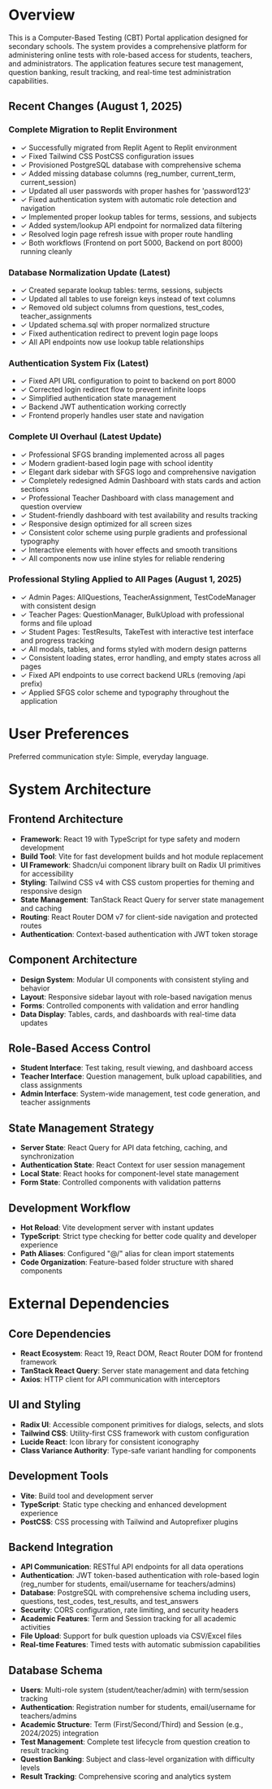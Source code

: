 # Overview

This is a Computer-Based Testing (CBT) Portal application designed for secondary schools. The system provides a comprehensive platform for administering online tests with role-based access for students, teachers, and administrators. The application features secure test management, question banking, result tracking, and real-time test administration capabilities.

## Recent Changes (August 1, 2025)

### Complete Migration to Replit Environment
- ✓ Successfully migrated from Replit Agent to Replit environment
- ✓ Fixed Tailwind CSS PostCSS configuration issues
- ✓ Provisioned PostgreSQL database with comprehensive schema
- ✓ Added missing database columns (reg_number, current_term, current_session)
- ✓ Updated all user passwords with proper hashes for 'password123'
- ✓ Fixed authentication system with automatic role detection and navigation
- ✓ Implemented proper lookup tables for terms, sessions, and subjects
- ✓ Added system/lookup API endpoint for normalized data filtering
- ✓ Resolved login page refresh issue with proper route handling
- ✓ Both workflows (Frontend on port 5000, Backend on port 8000) running cleanly

### Database Normalization Update (Latest)
- ✓ Created separate lookup tables: terms, sessions, subjects
- ✓ Updated all tables to use foreign keys instead of text columns
- ✓ Removed old subject columns from questions, test_codes, teacher_assignments
- ✓ Updated schema.sql with proper normalized structure
- ✓ Fixed authentication redirect to prevent login page loops
- ✓ All API endpoints now use lookup table relationships

### Authentication System Fix (Latest)
- ✓ Fixed API URL configuration to point to backend on port 8000
- ✓ Corrected login redirect flow to prevent infinite loops
- ✓ Simplified authentication state management
- ✓ Backend JWT authentication working correctly
- ✓ Frontend properly handles user state and navigation

### Complete UI Overhaul (Latest Update)
- ✓ Professional SFGS branding implemented across all pages
- ✓ Modern gradient-based login page with school identity
- ✓ Elegant dark sidebar with SFGS logo and comprehensive navigation
- ✓ Completely redesigned Admin Dashboard with stats cards and action sections
- ✓ Professional Teacher Dashboard with class management and question overview
- ✓ Student-friendly dashboard with test availability and results tracking
- ✓ Responsive design optimized for all screen sizes
- ✓ Consistent color scheme using purple gradients and professional typography
- ✓ Interactive elements with hover effects and smooth transitions
- ✓ All components now use inline styles for reliable rendering

### Professional Styling Applied to All Pages (August 1, 2025)
- ✓ Admin Pages: AllQuestions, TeacherAssignment, TestCodeManager with consistent design
- ✓ Teacher Pages: QuestionManager, BulkUpload with professional forms and file upload
- ✓ Student Pages: TestResults, TakeTest with interactive test interface and progress tracking
- ✓ All modals, tables, and forms styled with modern design patterns
- ✓ Consistent loading states, error handling, and empty states across all pages
- ✓ Fixed API endpoints to use correct backend URLs (removing /api prefix)
- ✓ Applied SFGS color scheme and typography throughout the application

# User Preferences

Preferred communication style: Simple, everyday language.

# System Architecture

## Frontend Architecture
- **Framework**: React 19 with TypeScript for type safety and modern development
- **Build Tool**: Vite for fast development builds and hot module replacement
- **UI Framework**: Shadcn/ui component library built on Radix UI primitives for accessibility
- **Styling**: Tailwind CSS v4 with CSS custom properties for theming and responsive design
- **State Management**: TanStack React Query for server state management and caching
- **Routing**: React Router DOM v7 for client-side navigation and protected routes
- **Authentication**: Context-based authentication with JWT token storage

## Component Architecture
- **Design System**: Modular UI components with consistent styling and behavior
- **Layout**: Responsive sidebar layout with role-based navigation menus
- **Forms**: Controlled components with validation and error handling
- **Data Display**: Tables, cards, and dashboards with real-time data updates

## Role-Based Access Control
- **Student Interface**: Test taking, result viewing, and dashboard access
- **Teacher Interface**: Question management, bulk upload capabilities, and class assignments
- **Admin Interface**: System-wide management, test code generation, and teacher assignments

## State Management Strategy
- **Server State**: React Query for API data fetching, caching, and synchronization
- **Authentication State**: React Context for user session management
- **Local State**: React hooks for component-level state management
- **Form State**: Controlled components with validation patterns

## Development Workflow
- **Hot Reload**: Vite development server with instant updates
- **TypeScript**: Strict type checking for better code quality and developer experience
- **Path Aliases**: Configured "@/" alias for clean import statements
- **Code Organization**: Feature-based folder structure with shared components

# External Dependencies

## Core Dependencies
- **React Ecosystem**: React 19, React DOM, React Router DOM for frontend framework
- **TanStack React Query**: Server state management and data fetching
- **Axios**: HTTP client for API communication with interceptors

## UI and Styling
- **Radix UI**: Accessible component primitives for dialogs, selects, and slots
- **Tailwind CSS**: Utility-first CSS framework with custom configuration
- **Lucide React**: Icon library for consistent iconography
- **Class Variance Authority**: Type-safe variant handling for components

## Development Tools
- **Vite**: Build tool and development server
- **TypeScript**: Static type checking and enhanced development experience
- **PostCSS**: CSS processing with Tailwind and Autoprefixer plugins

## Backend Integration
- **API Communication**: RESTful API endpoints for all data operations
- **Authentication**: JWT token-based authentication with role-based login (reg_number for students, email/username for teachers/admins)
- **Database**: PostgreSQL with comprehensive schema including users, questions, test_codes, test_results, and test_answers
- **Security**: CORS configuration, rate limiting, and security headers
- **Academic Features**: Term and Session tracking for all academic activities
- **File Upload**: Support for bulk question uploads via CSV/Excel files
- **Real-time Features**: Timed tests with automatic submission capabilities

## Database Schema
- **Users**: Multi-role system (student/teacher/admin) with term/session tracking
- **Authentication**: Registration number for students, email/username for teachers/admins
- **Academic Structure**: Term (First/Second/Third) and Session (e.g., 2024/2025) integration
- **Test Management**: Complete test lifecycle from question creation to result tracking
- **Question Banking**: Subject and class-level organization with difficulty levels
- **Result Tracking**: Comprehensive scoring and analytics system